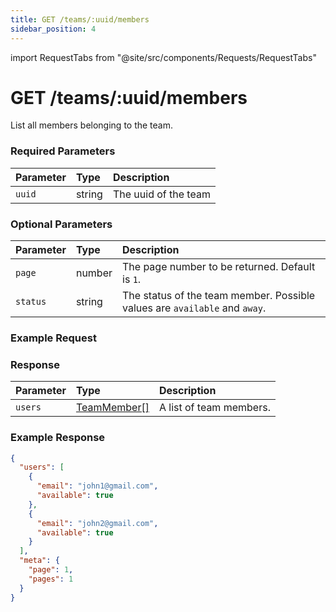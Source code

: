 ```yaml
---
title: GET /teams/:uuid/members
sidebar_position: 4
---
```


import RequestTabs from "@site/src/components/Requests/RequestTabs"

# GET /teams/:uuid/members

List all members belonging to the team.

### Required Parameters

| Parameter | Type   | Description          |
| :-------- | :----- | :------------------- |
| `uuid`    | string | The uuid of the team |

### Optional Parameters

| Parameter | Type   | Description                                                                |
| :-------- | :----- | :------------------------------------------------------------------------- |
| `page`    | number | The page number to be returned. Default is `1`.                            |
| `status`  | string | The status of the team member. Possible values are `available` and `away`. |

### Example Request

<RequestTabs endpoint='teams_api' request="get_team_members"/>

### Response

| Parameter | Type                                                    | Description             |
| :-------- | :------------------------------------------------------ | :---------------------- |
| `users`   | [TeamMember[]](/api/reference/object_types/team_member) | A list of team members. |

### Example Response

```json title=response.json
{
  "users": [
    {
      "email": "john1@gmail.com",
      "available": true
    },
    {
      "email": "john2@gmail.com",
      "available": true
    }
  ],
  "meta": {
    "page": 1,
    "pages": 1
  }
}
```